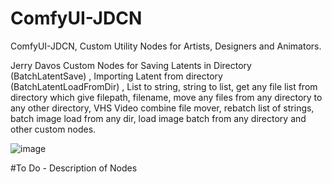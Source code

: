 # ComfyUI-JDCN
ComfyUI-JDCN, Custom Utility Nodes for Artists, Designers and Animators.

Jerry Davos Custom Nodes for Saving Latents in Directory (BatchLatentSave) , Importing Latent from directory (BatchLatentLoadFromDir) , List to string, string to list, get any file list from directory which give filepath, filename, move any files from any directory to any other directory, VHS Video combine file mover, rebatch list of strings, batch image load from any dir, load image batch from any directory and other custom nodes.


![image](https://github.com/daxcay/ComfyUI-JDCN/assets/152957217/659265a7-7ea4-4026-b1c2-bf10376cba9b)


#To Do - Description of Nodes 

